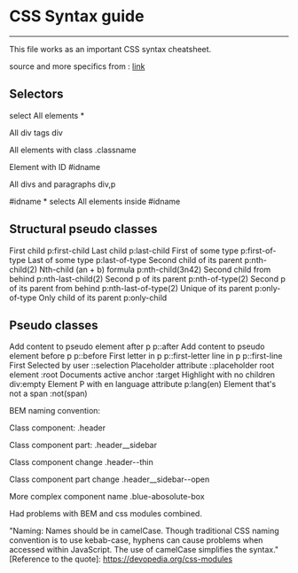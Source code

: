 # CSS Syntax guide
---------------------

This file works as an important CSS syntax cheatsheet.

source and more specifics from :
[link](https://quickref.me/css3.html)

## Selectors

select All elements
    *

All div tags
    div

All elements with class
    .classname

Element with ID
    #idname

All divs and paragraphs
    div,p

#idname * selects All elements inside #idname

## Structural pseudo classes
First child
    p:first-child
Last child
    p:last-child
First of some type
    p:first-of-type
Last of some type
    p:last-of-type
Second child of its parent
    p:nth-child(2)
Nth-child (an + b) formula
    p:nth-child(3n42)
Second child from behind
    p:nth-last-child(2)
Second p of its parent
    p:nth-of-type(2)
Second p of its parent from behind
    p:nth-last-of-type(2)
Unique of its parent
    p:only-of-type
Only child of its parent
    p:only-child

## Pseudo classes

Add content to pseudo element after p
    p::after
Add content to pseudo element before p
    p::before
First letter in p
    p::first-letter
line in p
    p::first-line	First
Selected by user
    ::selection
Placeholder attribute
    ::placeholder
root element
    :root	Documents
active anchor
    :target	Highlight
with no children
    div:empty	Element
P with en language attribute
    p:lang(en)
Element that's not a span
    :not(span)


BEM naming convention:

Class component:
  .header

Class component part:
  .header__sidebar

Class component change
  .header--thin

Class component part change
  .header__sidebar--open

More complex component name
  .blue-abosolute-box

Had problems with BEM and css modules combined.

"Naming: Names should be in camelCase. Though traditional CSS naming convention is to use kebab-case, hyphens can cause problems when accessed within JavaScript. The use of camelCase simplifies the syntax."
[Reference to the quote]: https://devopedia.org/css-modules